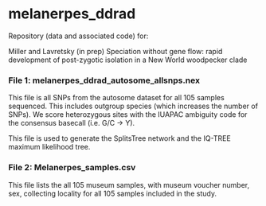 # melanerpes_ddrad

Repository (data and associated code) for:

Miller and Lavretsky (in prep) Speciation without gene flow: rapid development of post-zygotic isolation in a New World woodpecker clade

### File 1: melanerpes_ddrad_autosome_allsnps.nex
This file is all SNPs from the autosome dataset for all 105 samples sequenced. This includes outgroup species (which increases the number of SNPs). We score heterozygous sites with the IUAPAC ambiguity code for the consensus basecall (i.e. G/C -> Y).

This file is used to generate the SplitsTree network and the IQ-TREE maximum likelihood tree.

### File 2: Melanerpes_samples.csv
This file lists the all 105 museum samples, with museum voucher number, sex, collecting locality for all 105 samples included in the study.
